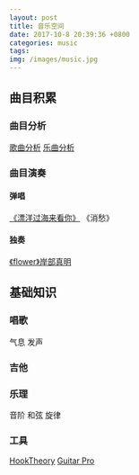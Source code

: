 ```yaml
---
layout: post
title: 音乐空间
date: 2017-10-8 20:39:36 +0800
categories: music
tags:  
img: /images/music.jpg
---
```

## 曲目积累
###  曲目分析
[歌曲分析](https://wwg1996.github.io/music/2017/10/09/gqfx.html) 
[乐曲分析](https://wwg1996.github.io/music/2017/10/09/yqfx.html/yqfx.htm)
### 曲目演奏
####  弹唱
[《漂洋过海来看你》](https://wwg1996.github.io/music/2017/09/25/pyghlkn.html)
《消愁》
#### 独奏
[《flower》岸部真明](https://wwg1996.github.io/music/2017/10/09/flower.html)

## 基础知识
### 唱歌
气息
发声
### 吉他
### 乐理
音阶
和弦
旋律
### 工具
[HookTheory](https://www.hooktheory.com/site)
[Guitar Pro](https://baike.baidu.com/item/Guitar%20Pro/5452699) 
